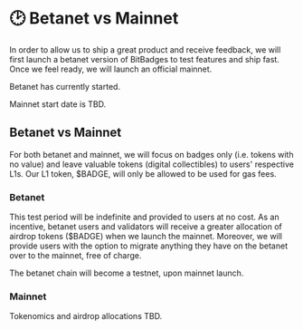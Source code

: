 # 🕑 Betanet vs Mainnet

In order to allow us to ship a great product and receive feedback, we will first launch a betanet version of BitBadges to test features and ship fast. Once we feel ready, we will launch an official mainnet.

Betanet has currently started.

Mainnet start date is TBD.

## Betanet vs Mainnet

For both betanet and mainnet, we will focus on badges only (i.e. tokens with no value) and leave valuable tokens (digital collectibles) to users' respective L1s. Our L1 token, $BADGE, will only be allowed to be used for gas fees.

### Betanet

This test period will be indefinite and provided to users at no cost. As an incentive, betanet users and validators will receive a greater allocation of airdrop tokens ($BADGE) when we launch the mainnet. Moreover, we will provide users with the option to migrate anything they have on the betanet over to the mainnet, free of charge.

The betanet chain will become a testnet, upon mainnet launch.

### Mainnet

Tokenomics and airdrop allocations TBD.
